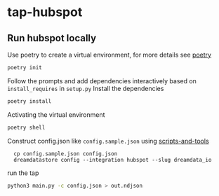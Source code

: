 # tap-hubspot

## Run hubspot locally

Use poetry to create a virtual environment, for more details see [poetry](https://python-poetry.org/docs/basic-usage/)

```sh
poetry init
```

Follow the prompts and add dependencies interactively based on `install_requires` in `setup.py`
Install the dependencies

```sh
poetry install
```

Activating the virtual environment

```sh
poetry shell
```

Construct config.json like `config.sample.json` using [scripts-and-tools](https://github.com/dreamdata-io/scripts-and-tools)

```
  cp config.sample.json config.json
  dreamdatastore config --integration hubspot --slug dreamdata_io

```

run the tap

```sh
python3 main.py -c config.json > out.ndjson
```